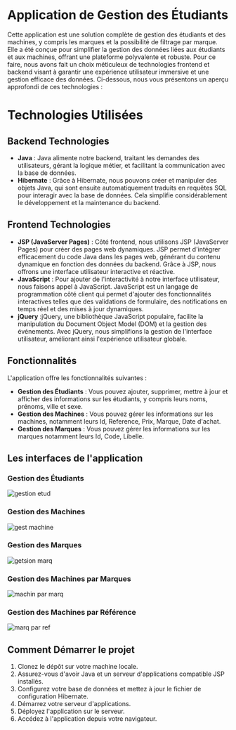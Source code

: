 # Application de Gestion des Étudiants

Cette application est une solution complète de gestion des étudiants et des machines, y compris les marques et la possibilité de filtrage par marque. Elle a été conçue pour simplifier la gestion des données liées aux étudiants et aux machines, offrant une plateforme polyvalente et robuste. Pour ce faire, nous avons fait un choix méticuleux de technologies frontend et backend visant à garantir une expérience utilisateur immersive et une gestion efficace des données. Ci-dessous, nous vous présentons un aperçu approfondi de ces technologies :

# Technologies Utilisées
## Backend Technologies
- **Java** : Java alimente notre backend, traitant les demandes des utilisateurs, gérant la logique métier, et facilitant la communication avec la base de données. 
- **Hibernate** : Grâce à Hibernate, nous pouvons créer et manipuler des objets Java, qui sont ensuite automatiquement traduits en requêtes SQL pour interagir avec la base de données. Cela simplifie considérablement le développement et la maintenance du backend.
## Frontend Technologies
- **JSP (JavaServer Pages)** : Côté frontend, nous utilisons JSP (JavaServer Pages) pour créer des pages web dynamiques. JSP permet d'intégrer efficacement du code Java dans les pages web, générant du contenu dynamique en fonction des données du backend. Grâce à JSP, nous offrons une interface utilisateur interactive et réactive.
- **JavaScript** : Pour ajouter de l'interactivité à notre interface utilisateur, nous faisons appel à JavaScript. JavaScript est un langage de programmation côté client qui permet d'ajouter des fonctionnalités interactives telles que des validations de formulaire, des notifications en temps réel et des mises à jour dynamiques.
- **jQuery** :jQuery, une bibliothèque JavaScript populaire, facilite la manipulation du Document Object Model (DOM) et la gestion des événements. Avec jQuery, nous simplifions la gestion de l'interface utilisateur, améliorant ainsi l'expérience utilisateur globale.

 ## Fonctionnalités

L'application  offre les fonctionnalités suivantes :

- **Gestion des Étudiants** : Vous pouvez ajouter, supprimer, mettre à jour et afficher des informations sur les étudiants, y compris leurs noms, prénoms, ville et sexe.
- **Gestion des Machines** : Vous pouvez gérer les informations sur les machines, notamment leurs Id,	Reference, Prix,	Marque,	Date d'achat.
- **Gestion des Marques** : Vous pouvez gérer les informations sur les marques notamment leurs Id,	Code, Libelle.

 ## Les interfaces de l'application 
 
 ### Gestion des Étudiants

 ![gestion etud](https://github.com/bananaacaat/tp-ajax2/assets/147453939/2a3e73ff-5333-4451-9aa9-ea9bb8fe73bd)
 

 ### Gestion des Machines
 
 ![gest machine](https://github.com/bananaacaat/tp-ajax2/assets/147453939/1784fbec-c841-43c9-95f0-2e25537091ed)


 ### Gestion des Marques
  
  ![getsion marq](https://github.com/bananaacaat/tp-ajax2/assets/147453939/aed99702-299d-40a1-a2be-aa8b9ca3f88e)


 ### Gestion des Machines par Marques

  ![machin par marq](https://github.com/bananaacaat/tp-ajax2/assets/147453939/986d3030-2d55-4292-a8af-9ec5132b1eac)

   
 ### Gestion des Machines par Référence

  ![marq par ref](https://github.com/bananaacaat/tp-ajax2/assets/147453939/e17fe4a2-3e4e-4b7d-9e3f-d1f8c487f191)


 
   ## Comment Démarrer le projet

1. Clonez le dépôt sur votre machine locale.
2. Assurez-vous d'avoir Java et un serveur d'applications compatible JSP  installés.
3. Configurez votre base de données et mettez à jour le fichier de configuration Hibernate.
4. Démarrez votre serveur d'applications.
5. Déployez l'application sur le serveur.
6. Accédez à l'application depuis votre navigateur.

